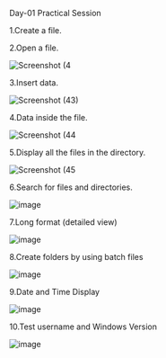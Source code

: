 Day-01 Practical Session

1.Create a file.


2.Open a file.

![Screenshot (4](https://github.com/user-attachments/assets/31be7fdc-f567-4f21-8878-53df61a42939)


3.Insert data.

![Screenshot (43)](https://github.com/user-attachments/assets/7c57d661-a0f8-455e-b600-f2c1771b7b5a)


4.Data inside the file.

![Screenshot (44](https://github.com/user-attachments/assets/92fbd1c8-27a1-4ee6-81ad-bddc65bb8625)


5.Display all the files in the directory.

![Screenshot (45](https://github.com/user-attachments/assets/de6465e6-af43-49d3-b1ad-8465a3a21099)


6.Search for files and directories.

![image](https://github.com/user-attachments/assets/e74eef3e-09f6-4ae2-96c3-b6dd9a441aad)


7.Long format (detailed view)

![image](https://github.com/user-attachments/assets/3ab0a238-f0e1-42d7-aaa8-527f24d9b77c)


8.Create folders by using batch files

![image](https://github.com/user-attachments/assets/e15d0a75-affd-48ed-9bd9-62304853f1cd)


9.Date and Time Display

![image](https://github.com/user-attachments/assets/2db25916-bf3f-419a-9847-66dfe353b60f)


10.Test username and Windows Version

![image](https://github.com/user-attachments/assets/3c70854d-83f7-4c19-904b-4d833061809c)






